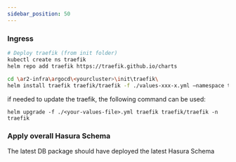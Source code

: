 ```yaml
---
sidebar_position: 50
---
```


### Ingress

```bash
# Deploy traefik (from init folder)
kubectl create ns traefik
helm repo add traefik https://traefik.github.io/charts
 
cd \ar2-infra\argocd\<yourcluster>\init\traefik\
helm install traefik traefik/traefik -f ./values-xxx-x.yml –namespace traefik
```

if needed to update the traefik, the following command can be used: 
```
helm upgrade -f ./<your-values-file>.yml traefik traefik/traefik -n traefik
```

### Apply overall Hasura Schema
The latest DB package should have deployed the latest Hasura Schema
